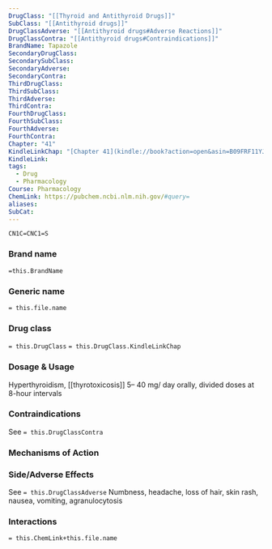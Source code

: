 ```yaml
---
DrugClass: "[[Thyroid and Antithyroid Drugs]]"
SubClass: "[[Antithyroid drugs]]"
DrugClassAdverse: "[[Antithyroid drugs#Adverse Reactions]]"
DrugClassContra: "[[Antithyroid drugs#Contraindications]]"
BrandName: Tapazole
SecondaryDrugClass: 
SecondarySubClass: 
SecondaryAdverse: 
SecondaryContra: 
ThirdDrugClass: 
ThirdSubClass: 
ThirdAdverse: 
ThirdContra: 
FourthDrugClass: 
FourthSubClass: 
FourthAdverse: 
FourthContra: 
Chapter: "41"
KindleLinkChap: "[Chapter 41](kindle://book?action=open&asin=B09FRF11YJ&location=23770)"
KindleLink: 
tags:
  - Drug
  - Pharmacology
Course: Pharmacology
ChemLink: https://pubchem.ncbi.nlm.nih.gov/#query=
aliases: 
SubCat:
---
```

```smiles
CN1C=CNC1=S
```

### Brand name
`=this.BrandName`

### Generic name
`= this.file.name`

### Drug class 
`= this.DrugClass`
	`= this.DrugClass.KindleLinkChap`

### Dosage & Usage
Hyperthyroidism, [[thyrotoxicosis]] 
 5– 40 mg/ day orally, divided doses at 8-hour intervals

### Contraindications
See `= this.DrugClassContra`

### Mechanisms of Action


### Side/Adverse Effects
See `= this.DrugClassAdverse`
Numbness, headache, loss of hair, skin rash, nausea, vomiting, agranulocytosis

### Interactions

`= this.ChemLink+this.file.name`

 